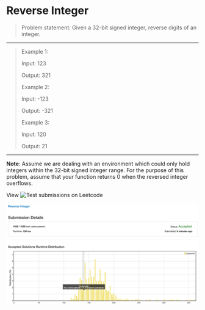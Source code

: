 # Reverse Integer

>Problem statement: Given a 32-bit signed integer, reverse digits of an integer.

----------------------------

>Example 1:
>
>Input: 123
>
>Output:  321
>
>Example 2:
>
>Input: -123
>
>Output: -321
>
>Example 3:
>
>Input: 120
>
>Output: 21

----------------------------

**Note**:
Assume we are dealing with an environment which could only hold integers within the 32-bit signed integer range. For the purpose of this problem, assume that your function returns 0 when the reversed integer overflows.

View ![Test](https://leetcode.com/submissions/detail/128073480/) submissions on Leetcode


![pic](https://github.com/viane/daily-pset/blob/master/Reverse%20Integer/Screen%20Shot%202017-11-13%20at%2011.22.34%20AM.png?raw=true)
